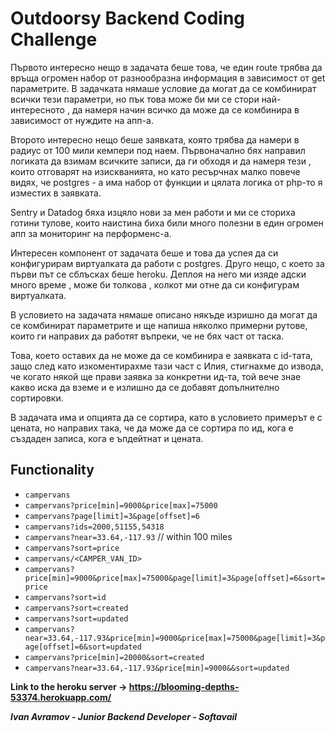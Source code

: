 # Outdoorsy Backend Coding Challenge



Първото интересно нещо в задачата беше това, че един route трябва да връща огромен набор от разнообразна информация в зависимост от get параметрите. В задачката нямаше условие да могат да се комбинират всички тези параметри, но пък това може би ми се стори най-интересното , да намеря начин всичко да може да се комбинира в зависимост от нуждите на апп-а. 

Второто интересно нещо беше заявката, която трябва да намери в радиус от 100 мили кемпери под наем. Първоначално бях направил  логиката да взимам всичките записи, да ги обходя и да намеря тези , които отговарят на изискванията, но като ресърчнах малко повече видях, че postgres - a има набор от функции и цялата логика от php-то я изместих в заявката. 

Sentry и Datadog бяха изцяло нови за мен работи и ми се сториха готини тулове, които наистина биха били много полезни в един огромен апп за мониторинг на перформенс-а. 

Интересен компонент от задачата беше и това да успея да си конфигурирам виртуалката да работи с postgres.  Друго нещо, с което за първи път се сблъсках беше heroku. Деплоя на него ми изяде адски много време , може би толкова , колкот ми отне да си конфигурам виртуалката. 

В условието на задачата нямаше описано някъде изришно да могат да се комбинират параметрите и ще напиша няколко примерни рутове, които ги направих да работят въпреки, че не бях част от таска.

Toва, което оставих да не може да се комбинира е заявката с id-тата, защо след като изкоментирахме тази част с Илия, стигнахме до извода, че когато някой ще прави заявка за конкретни ид-та, той вече знае какво иска да вземе и е излишно да се добавят допълнително сортировки.

В задачата има и опцията да се сортира, като в условието примерът е с цената, но направих така, че да може да се сортира по ид, кога е създаден записа, кога е ъпдейтнат и цената.

## Functionality


- `campervans`
- `campervans?price[min]=9000&price[max]=75000`
- `campervans?page[limit]=3&page[offset]=6`
- `campervans?ids=2000,51155,54318`
- `campervans?near=33.64,-117.93` // within 100 miles
- `campervans?sort=price`
- `campervans/<CAMPER_VAN_ID>`
- `campervans?price[min]=9000&price[max]=75000&page[limit]=3&page[offset]=6&sort=price`
- `campervans?sort=id`
- `campervans?sort=created`
- `campervans?sort=updated`
- `campervans?near=33.64,-117.93&price[min]=9000&price[max]=75000&page[limit]=3&page[offset]=6&sort=updated`
- `campervans?price[min]=20000&sort=created`
- `campervans?near=33.64,-117.93&price[min]=9000&&sort=updated`

**Link to the heroku server -> https://blooming-depths-53374.herokuapp.com/**

**_Ivan Avramov - Junior Backend Developer - Softavail_**

